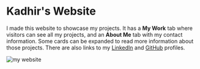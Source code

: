 # Kadhir's Website
I made this website to showcase my projects. It has a **My Work** tab where visitors can see all my projects, and an **About Me** tab with my contact information. Some cards can be expanded to read more information about those projects. There are also links to my [LinkedIn](https://www.linkedin.com/in/kadhirus99/) and [GitHub](https://github.com/kadhirumasankar) profiles.

![my website](https://i.imgur.com/ig8eKkY.png)